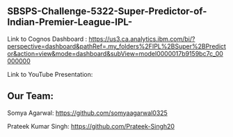 ## SBSPS-Challenge-5322-Super-Predictor-of-Indian-Premier-League-IPL-
Link to Cognos Dashboard : https://us3.ca.analytics.ibm.com/bi/?perspective=dashboard&pathRef=.my_folders%2FIPL%2BSuper%2BPredictor&action=view&mode=dashboard&subView=model0000017b9159bc7c_00000000

Link to YouTube Presentation:

## Our Team:

Somya Agarwal: https://github.com/somyaagarwal0325

Prateek Kumar Singh: https://github.com/Prateek-Singh20
